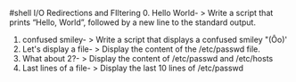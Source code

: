 #shell I/O Redirections and FIltering
0. Hello World- > Write a script that prints “Hello, World”, followed by a new line to the standard output.
1. confused smiley- > Write a script that displays a confused smiley "(Ôo)'
2. Let's display a file- > Display the content of the /etc/passwd file.
3. What about 2?- > Display the content of /etc/passwd and /etc/hosts
4.  Last lines of a file- > Display the last 10 lines of /etc/passwd
